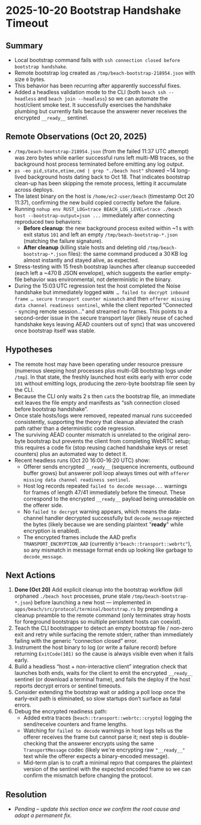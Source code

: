 # 2025-10-20 Bootstrap Handshake Timeout

## Summary
- Local bootstrap command fails with `ssh connection closed before bootstrap handshake`.
- Remote bootstrap log created as `/tmp/beach-bootstrap-218954.json` with size `0` bytes.
- This behavior has been recurring after apparently successful fixes.
- Added a headless validation mode to the CLI (both `beach ssh --headless` and `beach join --headless`) so we can automate the host/client smoke test. It successfully exercises the handshake plumbing but currently fails because the answerer never receives the encrypted `__ready__` sentinel.

## Remote Observations (Oct 20, 2025)
- `/tmp/beach-bootstrap-218954.json` (from the failed 11:37 UTC attempt) was zero bytes while earlier successful runs left multi-MB traces, so the background host process terminated before emitting any log output.
- `ps -eo pid,state,etime,cmd | grep "./beach host"` showed ~14 long-lived background hosts dating back to Oct 18. That indicates bootstrap clean-up has been skipping the remote process, letting it accumulate across deploys.
- The latest binary on the host is `/home/ec2-user/beach` (timestamp Oct 20 11:37), confirming the new build copied correctly before the failure.
- Running `nohup env RUST_LOG=trace BEACH_LOG_LEVEL=trace ./beach host --bootstrap-output=json ...` immediately after connecting reproduced two behaviors:
  * **Before cleanup**: the new background process exited within ~1 s with exit status `101` and left an empty `/tmp/beach-bootstrap-*.json` (matching the failure signature).
  * **After cleanup** (killing stale hosts and deleting old `/tmp/beach-bootstrap-*.json` files): the same command produced a 30 KB log almost instantly and stayed alive, as expected.
- Stress-testing with 15 fresh bootstrap launches after cleanup succeeded (each left a ~470 B JSON envelope), which suggests the earlier empty-file behavior was environmental, not deterministic in the binary.
- During the 15:03 UTC regression test the host completed the Noise handshake but immediately logged `WARN … failed to decrypt inbound frame … secure transport counter mismatch` and then `offerer missing data channel readiness sentinel`, while the client reported “Connected - syncing remote session…” and streamed no frames. This points to a second-order issue in the secure transport layer (likely reuse of cached handshake keys leaving AEAD counters out of sync) that was uncovered once bootstrap itself was stable.

## Hypotheses
- The remote host may have been operating under resource pressure (numerous sleeping host processes plus multi-GB bootstrap logs under `/tmp`). In that state, the freshly launched host exits early with error code `101` without emitting logs, producing the zero-byte bootstrap file seen by the CLI.
- Because the CLI only waits 2 s then `cat`s the bootstrap file, an immediate exit leaves the file empty and manifests as “ssh connection closed before bootstrap handshake”.
- Once stale hosts/logs were removed, repeated manual runs succeeded consistently, supporting the theory that cleanup alleviated the crash path rather than a deterministic code regression.
- The surviving AEAD counter mismatch is unrelated to the original zero-byte bootstrap but prevents the client from completing WebRTC setup; this requires a code fix (stop reusing cached handshake keys or reset counters) plus an automated way to detect it.
- Recent headless runs (Oct 20 16:00-16:20 UTC) show:
  * Offerer sends encrypted `__ready__` (sequence increments, outbound buffer grows) but answerer poll loop always times out with `offerer missing data channel readiness sentinel`.
  * Host log records repeated `failed to decode message...` warnings for frames of length 47/41 immediately before the timeout. These correspond to the encrypted `__ready__` payload being unreadable on the offerer side.
  * No `failed to decrypt` warning appears, which means the data-channel handler decrypted successfully but `decode_message` rejected the bytes (likely because we are sending plaintext "__ready__" while encryption is enabled).
  * The encrypted frames include the AAD prefix `TRANSPORT_ENCRYPTION_AAD` (currently `b"beach::transport::webrtc"`), so any mismatch in message format ends up looking like garbage to `decode_message`.

## Next Actions
1. **Done (Oct 20)** Add explicit cleanup into the bootstrap workflow (kill orphaned `./beach host` processes, prune stale `/tmp/beach-bootstrap-*.json`) before launching a new host — implemented in `apps/beach/src/protocol/terminal/bootstrap.rs` by prepending a cleanup preamble to the remote command (only terminates stray hosts for foreground bootstraps so multiple persistent hosts can coexist).
2. Teach the CLI bootstrapper to detect an empty bootstrap file / non-zero exit and retry while surfacing the remote stderr, rather than immediately failing with the generic “connection closed” error.
3. Instrument the host binary to log (or write a failure record) before returning `ExitCode(101)` so the cause is always visible even when it fails early.
4. Build a headless “host + non-interactive client” integration check that launches both ends, waits for the client to emit the encrypted `__ready__` sentinel (or download a terminal frame), and fails the deploy if the host reports decrypt errors or sentinel timeouts.
5. Consider extending the bootstrap wait or adding a poll loop once the early-exit path is eliminated, so slow startups don’t surface as fatal errors.
6. Debug the encrypted readiness path:
   - Added extra traces (`beach::transport::webrtc::crypto`) logging the send/receive counters and frame lengths.
   - Watching for `failed to decode` warnings in host logs tells us the offerer receives the frame but cannot parse it; next step is double-checking that the answerer encrypts using the same `TransportMessage` codec (likely we're encrypting raw `"__ready__"` text while the offerer expects a binary-encoded message).
   - Mid-term plan is to craft a minimal repro that compares the plaintext version of the sentinel with the expected encoded frame so we can confirm the mismatch before changing the protocol.

## Resolution
- _Pending – update this section once we confirm the root cause and adopt a permanent fix._

